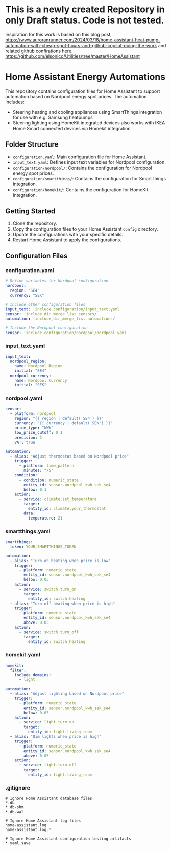 # This is a newly created Repository in only Draft status. Code is not tested. #
Inspiration for this work is based on this blog post, https://www.auroranrunner.com/2024/03/18/home-assistant-heat-pump-automation-with-cheap-spot-hours-and-github-copilot-doing-the-work and related github confirations here. https://github.com/elsonico/Utilities/tree/master/HomeAssistant

# Home Assistant Energy Automations

This repository contains configuration files for Home Assistant to support automation based on Nordpool energy spot prices. The automation includes:
- Steering heating and cooling appliances using SmartThings integration for use with e.g. Samsung heatpumps
- Steering lighting using HomeKit integrated devices also works with IKEA Home Smart connected devices via Homekit integration

## Folder Structure
- `configuration.yaml`: Main configuration file for Home Assistant.
- `input_text.yaml`: Defines input text variables for Nordpool configuration.
- `configuration/nordpool/`: Contains the configuration for Nordpool energy spot prices.
- `configuration/smartthings/`: Contains the configuration for SmartThings integration.
- `configuration/homekit/`: Contains the configuration for HomeKit integration.

## Getting Started
1. Clone the repository.
2. Copy the configuration files to your Home Assistant `config` directory.
3. Update the configurations with your specific details.
4. Restart Home Assistant to apply the configurations.

## Configuration Files
### configuration.yaml
```yaml
# Define variables for Nordpool configuration
nordpool:
  region: "SE4"
  currency: "SEK"

# Include other configuration files
input_text: !include configuration/input_text.yaml
sensor: !include_dir_merge_list sensors/
automation: !include_dir_merge_list automations/

# Include the Nordpool configuration
sensor: !include configuration/nordpool/nordpool.yaml
```

### input_text.yaml
```yaml
input_text:
  nordpool_region:
    name: Nordpool Region
    initial: "SE4"
  nordpool_currency:
    name: Nordpool Currency
    initial: "SEK"
```

### nordpool.yaml
```yaml
sensor:
  - platform: nordpool
    region: "{{ region | default('SE4') }}"
    currency: "{{ currency | default('SEK') }}"
    price_type: "kWh"
    low_price_cutoff: 0.1
    precision: 3
    VAT: true

automation:
  - alias: "Adjust thermostat based on Nordpool price"
    trigger:
      - platform: time_pattern
        minutes: "/5"
    condition:
      - condition: numeric_state
        entity_id: sensor.nordpool_kwh_sek_se4
        below: 0.1
    action:
      - service: climate.set_temperature
        target:
          entity_id: climate.your_thermostat
        data:
          temperature: 21
```

### smartthings.yaml
```yaml
smartthings:
  token: YOUR_SMARTTHINGS_TOKEN

automation:
  - alias: "Turn on heating when price is low"
    trigger:
      - platform: numeric_state
        entity_id: sensor.nordpool_kwh_sek_se4
        below: 0.05
    action:
      - service: switch.turn_on
        target:
          entity_id: switch.heating
  - alias: "Turn off heating when price is high"
    trigger:
      - platform: numeric_state
        entity_id: sensor.nordpool_kwh_sek_se4
        above: 0.05
    action:
      - service: switch.turn_off
        target:
          entity_id: switch.heating
```

### homekit.yaml
```yaml
homekit:
  filter:
    include_domains:
      - light

automation:
  - alias: "Adjust lighting based on Nordpool price"
    trigger:
      - platform: numeric_state
        entity_id: sensor.nordpool_kwh_sek_se4
        below: 0.05
    action:
      - service: light.turn_on
        target:
          entity_id: light.living_room
  - alias: "Dim lights when price is high"
    trigger:
      - platform: numeric_state
        entity_id: sensor.nordpool_kwh_sek_se4
        above: 0.05
    action:
      - service: light.turn_off
        target:
          entity_id: light.living_room
```

### .gitignore
```plaintext
# Ignore Home Assistant database files
*.db
*.db-shm
*.db-wal

# Ignore Home Assistant log files
home-assistant.log
home-assistant.log.*

# Ignore Home Assistant configuration testing artifacts
*.yaml.save
```
```` ▋
